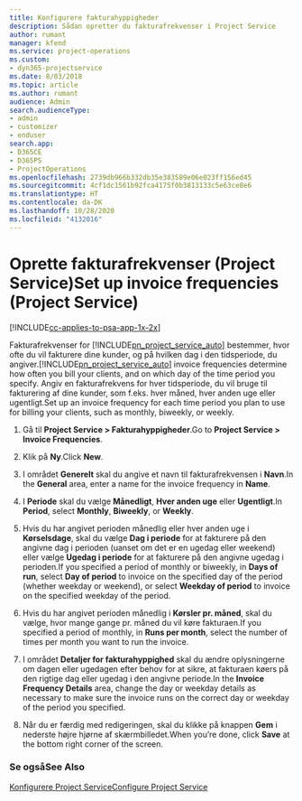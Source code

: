```yaml
---
title: Konfigurere fakturahyppigheder
description: Sådan opretter du fakturafrekvenser i Project Service
author: rumant
manager: kfend
ms.service: project-operations
ms.custom:
- dyn365-projectservice
ms.date: 8/03/2018
ms.topic: article
ms.author: rumant
audience: Admin
search.audienceType:
- admin
- customizer
- enduser
search.app:
- D365CE
- D365PS
- ProjectOperations
ms.openlocfilehash: 2739db966b332db35e383589e06e023ff156ed45
ms.sourcegitcommit: 4cf1dc1561b92fca4175f0b3813133c5e63ce8e6
ms.translationtype: HT
ms.contentlocale: da-DK
ms.lasthandoff: 10/28/2020
ms.locfileid: "4132016"
---
```

# <a name="set-up-invoice-frequencies-project-service"></a><span data-ttu-id="22ba1-103">Oprette fakturafrekvenser (Project Service)</span><span class="sxs-lookup"><span data-stu-id="22ba1-103">Set up invoice frequencies (Project Service)</span></span>

[!INCLUDE[cc-applies-to-psa-app-1x-2x](../includes/cc-applies-to-psa-app-1x-2x.md)]

<span data-ttu-id="22ba1-104">Fakturafrekvenser for [!INCLUDE[pn_project_service_auto](../includes/pn-project-service-auto.md)] bestemmer, hvor ofte du vil fakturere dine kunder, og på hvilken dag i den tidsperiode, du angiver.</span><span class="sxs-lookup"><span data-stu-id="22ba1-104">[!INCLUDE[pn_project_service_auto](../includes/pn-project-service-auto.md)] invoice frequencies determine how often you bill your clients, and on which day of the time period you specify.</span></span> <span data-ttu-id="22ba1-105">Angiv en fakturafrekvens for hver tidsperiode, du vil bruge til fakturering af dine kunder, som f.eks. hver måned, hver anden uge eller ugentligt.</span><span class="sxs-lookup"><span data-stu-id="22ba1-105">Set up an invoice frequency for each time period you plan to use for billing your clients, such as monthly, biweekly, or weekly.</span></span>  
  
1.  <span data-ttu-id="22ba1-106">Gå til **Project Service > Fakturahyppigheder**.</span><span class="sxs-lookup"><span data-stu-id="22ba1-106">Go to **Project Service > Invoice Frequencies**.</span></span>  
  
2.  <span data-ttu-id="22ba1-107">Klik på **Ny**.</span><span class="sxs-lookup"><span data-stu-id="22ba1-107">Click **New**.</span></span>  
  
3.  <span data-ttu-id="22ba1-108">I området **Generelt** skal du angive et navn til fakturafrekvensen i **Navn**.</span><span class="sxs-lookup"><span data-stu-id="22ba1-108">In the **General** area, enter a name for the invoice frequency in **Name**.</span></span>  
  
4.  <span data-ttu-id="22ba1-109">I **Periode** skal du vælge **Månedligt**, **Hver anden uge** eller **Ugentligt**.</span><span class="sxs-lookup"><span data-stu-id="22ba1-109">In **Period**, select **Monthly**, **Biweekly**, or **Weekly**.</span></span>  
  
5.  <span data-ttu-id="22ba1-110">Hvis du har angivet perioden månedlig eller hver anden uge i **Kørselsdage**, skal du vælge **Dag i periode** for at fakturere på den angivne dag i perioden (uanset om det er en ugedag eller weekend) eller vælge **Ugedag i periode** for at fakturere på den angivne ugedag i perioden.</span><span class="sxs-lookup"><span data-stu-id="22ba1-110">If you specified a period of monthly or biweekly, in **Days of run**, select **Day of period** to invoice on the specified day of the period (whether weekday or weekend), or select **Weekday of period** to invoice on the specified weekday of the period.</span></span>  
  
6.  <span data-ttu-id="22ba1-111">Hvis du har angivet perioden månedlig i **Kørsler pr. måned**, skal du vælge, hvor mange gange pr. måned du vil køre fakturaen.</span><span class="sxs-lookup"><span data-stu-id="22ba1-111">If you specified a period of monthly, in **Runs per month**, select the number of times per month you want to run the invoice.</span></span>  
  
7.  <span data-ttu-id="22ba1-112">I området **Detaljer for fakturahyppighed** skal du ændre oplysningerne om dagen eller ugedagen efter behov for at sikre, at fakturaen køers på den rigtige dag eller ugedag i den angivne periode.</span><span class="sxs-lookup"><span data-stu-id="22ba1-112">In the **Invoice Frequency Details** area, change the day or weekday details as necessary to make sure the invoice runs on the correct day or weekday of the period you specified.</span></span>  
  
8.  <span data-ttu-id="22ba1-113">Når du er færdig med redigeringen, skal du klikke på knappen **Gem** i nederste højre hjørne af skærmbilledet.</span><span class="sxs-lookup"><span data-stu-id="22ba1-113">When you’re done, click **Save** at the bottom right corner of the screen.</span></span>  
  
### <a name="see-also"></a><span data-ttu-id="22ba1-114">Se også</span><span class="sxs-lookup"><span data-stu-id="22ba1-114">See Also</span></span>  
 [<span data-ttu-id="22ba1-115">Konfigurere Project Service</span><span class="sxs-lookup"><span data-stu-id="22ba1-115">Configure Project Service</span></span>](../psa/configure.md)
